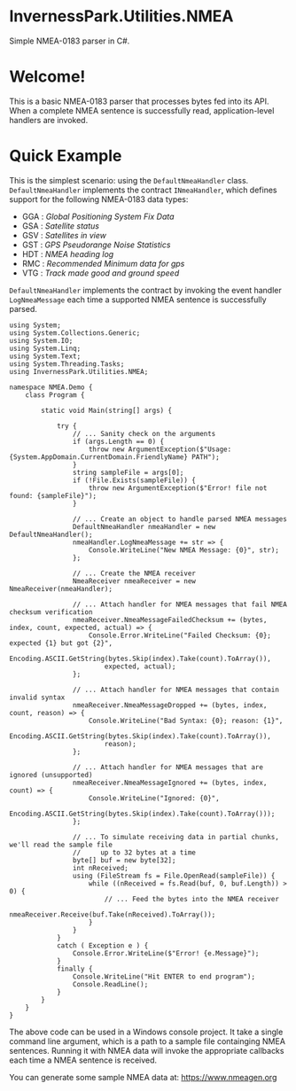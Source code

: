 # InvernessPark.Utilities.NMEA
Simple NMEA-0183 parser in C#.

# Welcome!

This is a basic NMEA-0183 parser that processes bytes fed into its API. When a complete NMEA sentence is successfully read, application-level handlers are invoked.

# Quick Example

This is the simplest scenario: using the `DefaultNmeaHandler` class.  `DefaultNmeaHandler` implements the contract `INmeaHandler`, which defines support for the following NMEA-0183 data types:
* GGA : _Global Positioning System Fix Data_
* GSA : _Satellite status_
* GSV : _Satellites in view_
* GST : _GPS Pseudorange Noise Statistics_
* HDT : _NMEA heading log_
* RMC : _Recommended Minimum data for gps_
* VTG : _Track made good and ground speed_

`DefaultNmeaHandler` implements the contract by invoking the event handler `LogNmeaMessage` each time a supported NMEA sentence is successfully parsed.
    
    using System;
    using System.Collections.Generic;
    using System.IO;
    using System.Linq;
    using System.Text;
    using System.Threading.Tasks;
    using InvernessPark.Utilities.NMEA;

    namespace NMEA.Demo {
        class Program {

            static void Main(string[] args) {

                try {
                    // ... Sanity check on the arguments
                    if (args.Length == 0) {
                        throw new ArgumentException($"Usage: {System.AppDomain.CurrentDomain.FriendlyName} PATH");
                    }
                    string sampleFile = args[0];
                    if (!File.Exists(sampleFile)) {
                        throw new ArgumentException($"Error! file not found: {sampleFile}");
                    }

                    // ... Create an object to handle parsed NMEA messages
                    DefaultNmeaHandler nmeaHandler = new DefaultNmeaHandler();
                    nmeaHandler.LogNmeaMessage += str => {
                        Console.WriteLine("New NMEA Message: {0}", str);
                    };

                    // ... Create the NMEA receiver
                    NmeaReceiver nmeaReceiver = new NmeaReceiver(nmeaHandler);

                    // ... Attach handler for NMEA messages that fail NMEA checksum verification
                    nmeaReceiver.NmeaMessageFailedChecksum += (bytes, index, count, expected, actual) => {
                        Console.Error.WriteLine("Failed Checksum: {0}; expected {1} but got {2}",
                            Encoding.ASCII.GetString(bytes.Skip(index).Take(count).ToArray()),
                            expected, actual);
                    };

                    // ... Attach handler for NMEA messages that contain invalid syntax
                    nmeaReceiver.NmeaMessageDropped += (bytes, index, count, reason) => {
                        Console.WriteLine("Bad Syntax: {0}; reason: {1}",
                            Encoding.ASCII.GetString(bytes.Skip(index).Take(count).ToArray()),
                            reason);
                    };

                    // ... Attach handler for NMEA messages that are ignored (unsupported)
                    nmeaReceiver.NmeaMessageIgnored += (bytes, index, count) => {
                        Console.WriteLine("Ignored: {0}",
                            Encoding.ASCII.GetString(bytes.Skip(index).Take(count).ToArray()));
                    };

                    // ... To simulate receiving data in partial chunks, we'll read the sample file
                    //     up to 32 bytes at a time
                    byte[] buf = new byte[32];
                    int nReceived;
                    using (FileStream fs = File.OpenRead(sampleFile)) {
                        while ((nReceived = fs.Read(buf, 0, buf.Length)) > 0) {
                            // ... Feed the bytes into the NMEA receiver
                            nmeaReceiver.Receive(buf.Take(nReceived).ToArray());
                        }
                    }
                }
                catch ( Exception e ) {
                    Console.Error.WriteLine($"Error! {e.Message}");
                }
                finally {
                    Console.WriteLine("Hit ENTER to end program");
                    Console.ReadLine();
                }
            }
        }
    }


The above code can be used in a Windows console project.  It take a single command line argument, which is a path to a sample file containging NMEA sentences.  Running it with NMEA data will invoke the appropriate callbacks each time a NMEA sentence is received.

You can generate some sample NMEA data at: https://www.nmeagen.org
